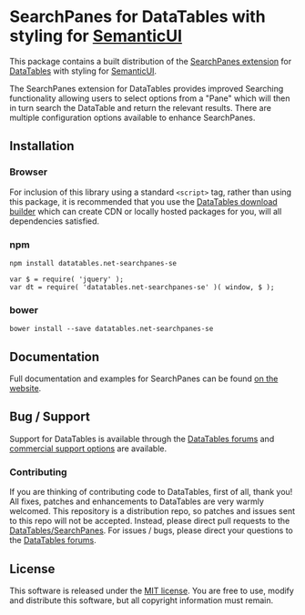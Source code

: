 # SearchPanes for DataTables with styling for [SemanticUI](https://semantic-ui.com/)

This package contains a built distribution of the [SearchPanes extension](https://datatables.net/extensions/SearchPanes) for [DataTables](https://datatables.net/) with styling for [SemanticUI](https://semantic-ui.com/).

The SearchPanes extension for DataTables provides improved Searching functionality allowing users to select options from a "Pane" which will then in turn search the DataTable and return the relevant results. There are multiple configuration options available to enhance SearchPanes.


## Installation

### Browser

For inclusion of this library using a standard `<script>` tag, rather than using this package, it is recommended that you use the [DataTables download builder](//datatables.net/download) which can create CDN or locally hosted packages for you, will all dependencies satisfied.

### npm

```
npm install datatables.net-searchpanes-se
```

```
var $ = require( 'jquery' );
var dt = require( 'datatables.net-searchpanes-se' )( window, $ );
```

### bower

```
bower install --save datatables.net-searchpanes-se
```



## Documentation

Full documentation and examples for SearchPanes can be found [on the website](https://datatables.net/extensions/searchpanes).


## Bug / Support

Support for DataTables is available through the [DataTables forums](//datatables.net/forums) and [commercial support options](//datatables.net/support) are available.


### Contributing

If you are thinking of contributing code to DataTables, first of all, thank you! All fixes, patches and enhancements to DataTables are very warmly welcomed. This repository is a distribution repo, so patches and issues sent to this repo will not be accepted. Instead, please direct pull requests to the [DataTables/SearchPanes](http://github.com/DataTables/SearchPanes). For issues / bugs, please direct your questions to the [DataTables forums](//datatables.net/forums).


## License

This software is released under the [MIT license](//datatables.net/license). You are free to use, modify and distribute this software, but all copyright information must remain.


